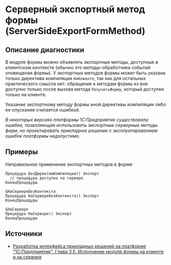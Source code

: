 # Серверный экспортный метод формы (ServerSideExportFormMethod)

<!-- Блоки выше заполняются автоматически, не трогать -->
## Описание диагностики
<!-- Описание диагностики заполняется вручную. Необходимо понятным языком описать смысл и схему работу -->

В модуле формы можно объявлять экспортные методы, доступные в клиентском контексте (обычно это методы-обработчики событий оповещения формы).
У экспортных методов формы может быть указана только директива компиляции `НаКлиенте`, так как для остальных практического смысла нет: обращение к методам формы из вне доступно только после вызова метода `ПолучитьФорму`, который доступен только на клиенте.

Указание экспортному методу формы иной директивы компиляции либо ее опускание считается ошибкой.

*В некоторых версиях платформы 1С:Предприятие существовала ошибка, позволяющая использовать экспортные серверные методы форм, но проектировать прикладное решение с эксплуатированием ошибок платформы недопустимо.*

## Примеры
<!-- В данном разделе приводятся примеры, на которые диагностика срабатывает, а также можно привести пример, как можно исправить ситуацию -->

Неправильное применение экспортных методов в форме 

```bsl
Процедура БезДирективКомпиляции() Экспорт
  // процедура доступна на сервере
КонецПроцедуры

&НаСервереБезКонтекста
Процедура НаСервереБезКонтекста() Экспорт
КонецПроцедуры

&НаСервере
Процедура НаСервере() Экспорт
КонецПроцедуры
```

## Источники
<!-- Необходимо указывать ссылки на все источники, из которых почерпнута информация для создания диагностики -->
<!-- Примеры источников

* Источник: [Стандарт: Тексты модулей](https://its.1c.ru/db/v8std#content:456:hdoc)
* Полезная информация: [Отказ от использования модальных окон](https://its.1c.ru/db/metod8dev#content:5272:hdoc)
* Источник: [Cognitive complexity, ver. 1.4](https://www.sonarsource.com/docs/CognitiveComplexity.pdf) -->

* [Разработка интерфейса прикладных решений на платформе "1С:Предприятие". Глава 3.5. Исполнение модуля формы на клиенте и на сервере](https://its.1c.ru/db/pubv8devui/content/191/hdoc)
